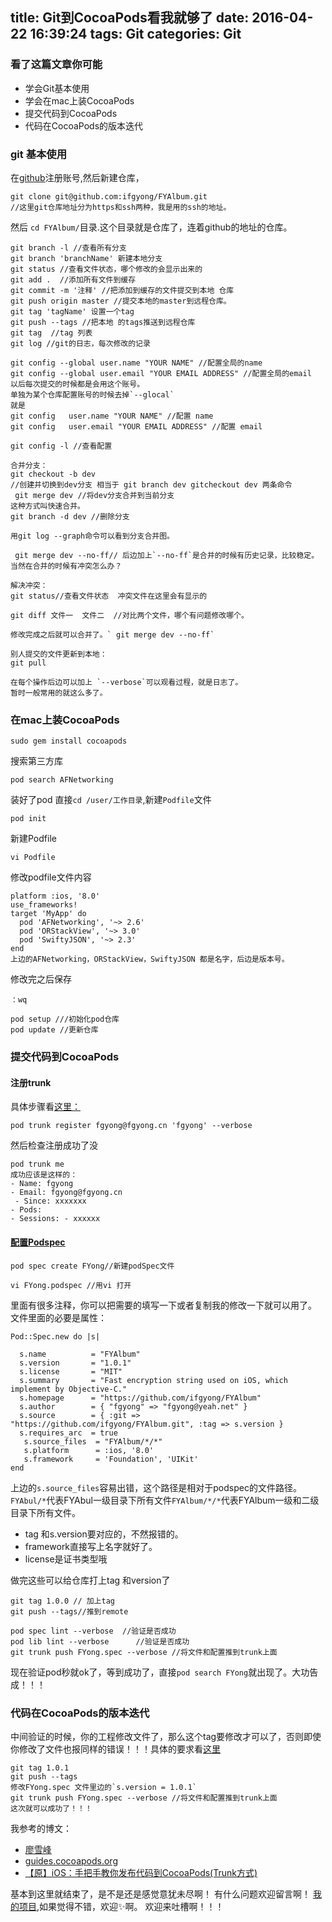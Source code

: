 title: Git到CocoaPods看我就够了
date: 2016-04-22 16:39:24
tags: Git
categories: Git
---
### 看了这篇文章你可能
+ 学会Git基本使用
+ 学会在mac上装CocoaPods
+ 提交代码到CocoaPods
+ 代码在CocoaPods的版本迭代

### git 基本使用
在[github](https://github.com)注册账号,然后新建仓库，
```
git clone git@github.com:ifgyong/FYAlbum.git
//这里git仓库地址分为https和ssh两种，我是用的ssh的地址。
```

然后 `cd FYAlbum/`目录.这个目录就是仓库了，连着github的地址的仓库。

```
git branch -l //查看所有分支
git branch 'branchName' 新建本地分支
git status //查看文件状态，哪个修改的会显示出来的
git add .  //添加所有文件到缓存
git commit -m '注释' //把添加到缓存的文件提交到本地 仓库
git push origin master //提交本地的master到远程仓库。
git tag 'tagName' 设置一个tag
git push --tags //把本地 的tags推送到远程仓库
git tag  //tag 列表
git log //git的日志，每次修改的记录

git config --global user.name "YOUR NAME" //配置全局的name
git config --global user.email "YOUR EMAIL ADDRESS" //配置全局的email
以后每次提交的时候都是会用这个账号。
单独为某个仓库配置账号的时候去掉`--glocal`
就是
git config   user.name "YOUR NAME" //配置 name
git config   user.email "YOUR EMAIL ADDRESS" //配置 email

git config -l //查看配置

合并分支：
git checkout -b dev 
//创建并切换到dev分支 相当于 git branch dev gitcheckout dev 两条命令
 git merge dev //将dev分支合并到当前分支
这种方式叫快速合并。
git branch -d dev //删除分支

用git log --graph命令可以看到分支合并图。

 git merge dev --no-ff// 后边加上`--no-ff`是合并的时候有历史记录，比较稳定。
当然在合并的时候有冲突怎么办？

解决冲突：
git status//查看文件状态  冲突文件在这里会有显示的

git diff 文件一  文件二  //对比两个文件，哪个有问题修改哪个。

修改完成之后就可以合并了。` git merge dev --no-ff`

别人提交的文件更新到本地：
git pull 

在每个操作后边可以加上 `--verbose`可以观看过程，就是日志了。
暂时一般常用的就这么多了。
```

### 在mac上装CocoaPods

```
sudo gem install cocoapods
```
搜索第三方库
```
pod search AFNetworking
```

装好了pod 直接`cd /user/工作目录`,新建`Podfile`文件

```
pod init
```
新建Podfile
```
vi Podfile
```
修改podfile文件内容
```
platform :ios, '8.0'
use_frameworks!
target 'MyApp' do
  pod 'AFNetworking', '~> 2.6'
  pod 'ORStackView', '~> 3.0'
  pod 'SwiftyJSON', '~> 2.3'
end
上边的AFNetworking，ORStackView，SwiftyJSON 都是名字，后边是版本号。
```
修改完之后保存
```
：wq
```

```
pod setup ///初始化pod仓库
pod update //更新仓库
```
### 提交代码到CocoaPods
#### 注册trunk 
具体步骤看[这里：](https://guides.cocoapods.org/making/getting-setup-with-trunk.html)
```
pod trunk register fgyong@fgyong.cn 'fgyong' --verbose
```
然后检查注册成功了没
```
pod trunk me
成功应该是这样的：
- Name: fgyong 
- Email: fgyong@fgyong.cn
 - Since: xxxxxxx 
- Pods:  
- Sessions: - xxxxxx 
```
#### [配置Podspec](https://guides.cocoapods.org/syntax/podspec.html)
```
pod spec create FYong//新建podSpec文件

vi FYong.podspec //用vi 打开

```
里面有很多注释，你可以把需要的填写一下或者复制我的修改一下就可以用了。
文件里面的必要是属性：
```
Pod::Spec.new do |s|

  s.name          = "FYAlbum"
  s.version       = "1.0.1"
  s.license       = "MIT"
  s.summary       = "Fast encryption string used on iOS, which implement by Objective-C."
  s.homepage      = "https://github.com/ifgyong/FYAlbum"
  s.author        = { "fgyong" => "fgyong@yeah.net" } 
  s.source        = { :git => "https://github.com/ifgyong/FYAlbum.git", :tag => s.version }
  s.requires_arc  = true           
   s.source_files  = "FYAlbum/*/*"
   s.platform      = :ios, '8.0'        
   s.framework     = 'Foundation', 'UIKit'  
end
```
上边的`s.source_files`容易出错，这个路径是相对于podspec的文件路径。`FYAbul/*`代表FYAbul一级目录下所有文件`FYAlbum/*/*`代表FYAlbum一级和二级目录下所有文件。
+ tag 和s.version要对应的，不然报错的。
+ framework直接写上名字就好了。
+ license是证书类型哦

做完这些可以给仓库打上tag 和version了
```
git tag 1.0.0 // 加上tag
git push --tags//推到remote
```
```
pod spec lint --verbose  //验证是否成功
pod lib lint --verbose      //验证是否成功
git trunk push FYong.spec --verbose //将文件和配置推到trunk上面
```
现在验证pod秒就ok了，等到成功了，直接`pod search FYong`就出现了。大功告成！！！
###   代码在CocoaPods的版本迭代
中间验证的时候，你的工程修改文件了，那么这个tag要修改才可以了，否则即使你修改了文件也报同样的错误！！！具体的要求看[这里](https://guides.cocoapods.org/)
```
git tag 1.0.1
git push --tags
修改FYong.spec 文件里边的`s.version = 1.0.1`
git trunk push FYong.spec --verbose //将文件和配置推到trunk上面
这次就可以成功了！！！
```
我参考的博文：
+ [廖雪峰](http://www.liaoxuefeng.com/wiki/0013739516305929606dd18361248578c67b8067c8c017b000)
+ [guides.cocoapods.org](https://guides.cocoapods.org)
+ [【原】iOS：手把手教你发布代码到CocoaPods(Trunk方式)](http://www.cnblogs.com/wengzilin/p/4742530.html)

基本到这里就结束了，是不是还是感觉意犹未尽啊！
有什么问题欢迎留言啊！
[我的项目](https://github.com/ifgyong/FYAlbum),如果觉得不错，欢迎✨啊。
 欢迎来吐槽啊！！！
